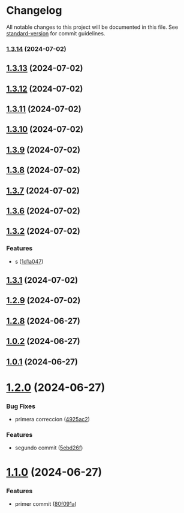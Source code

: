 # Changelog

All notable changes to this project will be documented in this file. See [standard-version](https://github.com/conventional-changelog/standard-version) for commit guidelines.

### [1.3.14](https://github.com/mmiglesias/Practica/compare/v1.3.13...v1.3.14) (2024-07-02)

## [1.3.13](https://github.com/mmiglesias/Practica/compare/v1.3.12...v1.3.13) (2024-07-02)



## [1.3.12](https://github.com/mmiglesias/Practica/compare/v1.3.11...v1.3.12) (2024-07-02)



## [1.3.11](https://github.com/mmiglesias/Practica/compare/v1.3.10...v1.3.11) (2024-07-02)



## [1.3.10](https://github.com/mmiglesias/Practica/compare/v1.3.9...v1.3.10) (2024-07-02)



## [1.3.9](https://github.com/mmiglesias/Practica/compare/v1.3.8...v1.3.9) (2024-07-02)



## [1.3.8](https://github.com/mmiglesias/Practica/compare/v1.3.7...v1.3.8) (2024-07-02)



## [1.3.7](https://github.com/mmiglesias/Practica/compare/v1.3.6...v1.3.7) (2024-07-02)



## [1.3.6](https://github.com/mmiglesias/Practica/compare/v1.3.2...v1.3.6) (2024-07-02)



## [1.3.2](https://github.com/mmiglesias/Practica/compare/v1.3.1...v1.3.2) (2024-07-02)


### Features

* s ([1d1a047](https://github.com/mmiglesias/Practica/commit/1d1a04735ea84b756485f9cda2aec9a0e7e56233))



## [1.3.1](https://github.com/mmiglesias/Practica/compare/v1.3.0...v1.3.1) (2024-07-02)



## [1.2.9](https://github.com/mmiglesias/Practica/compare/v1.2.8...v1.2.9) (2024-07-02)



## [1.2.8](https://github.com/mmiglesias/Practica/compare/v1.0.2...v1.2.8) (2024-06-27)



## [1.0.2](https://github.com/mmiglesias/Practica/compare/v1.0.1...v1.0.2) (2024-06-27)



## [1.0.1](https://github.com/mmiglesias/Practica/compare/v1.2.0...v1.0.1) (2024-06-27)



# [1.2.0](https://github.com/mmiglesias/Practica/compare/v1.1.0...v1.2.0) (2024-06-27)


### Bug Fixes

* primera correccion ([4925ac2](https://github.com/mmiglesias/Practica/commit/4925ac277dd43be91cb4fdfad89cfba0524a3ba8))


### Features

* segundo commit ([5ebd26f](https://github.com/mmiglesias/Practica/commit/5ebd26fae44bc7974de429f973f8b4eafc4e8df5))



# [1.1.0](https://github.com/mmiglesias/Practica/compare/80f091a8c083135b4a2a1bc888f262d480285991...v1.1.0) (2024-06-27)


### Features

* primer commit ([80f091a](https://github.com/mmiglesias/Practica/commit/80f091a8c083135b4a2a1bc888f262d480285991))
